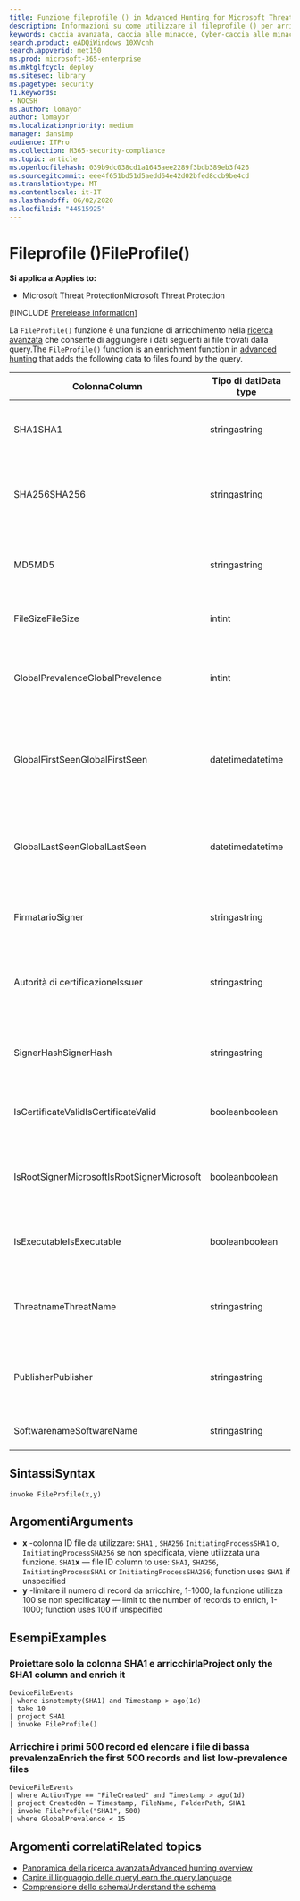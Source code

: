```yaml
---
title: Funzione fileprofile () in Advanced Hunting for Microsoft Threat Protection
description: Informazioni su come utilizzare il fileprofile () per arricchire i dati dei file nei risultati della query di ricerca avanzata
keywords: caccia avanzata, caccia alle minacce, Cyber-caccia alle minacce, Microsoft Threat Protection, Microsoft 365, MTP, M365, ricerca, query, telemetria, riferimento allo schema, kusto, fileprofile, profilo file, funzione, arricchimento
search.product: eADQiWindows 10XVcnh
search.appverid: met150
ms.prod: microsoft-365-enterprise
ms.mktglfcycl: deploy
ms.sitesec: library
ms.pagetype: security
f1.keywords:
- NOCSH
ms.author: lomayor
author: lomayor
ms.localizationpriority: medium
manager: dansimp
audience: ITPro
ms.collection: M365-security-compliance
ms.topic: article
ms.openlocfilehash: 039b9dc038cd1a1645aee2289f3bdb389eb3f426
ms.sourcegitcommit: eee4f651bd51d5aedd64e42d02bfed8ccb9be4cd
ms.translationtype: MT
ms.contentlocale: it-IT
ms.lasthandoff: 06/02/2020
ms.locfileid: "44515925"
---
```

# <a name="fileprofile"></a><span data-ttu-id="8dc30-104">Fileprofile ()</span><span class="sxs-lookup"><span data-stu-id="8dc30-104">FileProfile()</span></span>

<span data-ttu-id="8dc30-105">**Si applica a:**</span><span class="sxs-lookup"><span data-stu-id="8dc30-105">**Applies to:**</span></span>
- <span data-ttu-id="8dc30-106">Microsoft Threat Protection</span><span class="sxs-lookup"><span data-stu-id="8dc30-106">Microsoft Threat Protection</span></span>

[!INCLUDE [Prerelease information](../includes/prerelease.md)]

<span data-ttu-id="8dc30-107">La `FileProfile()` funzione è una funzione di arricchimento nella [ricerca avanzata](advanced-hunting-overview.md) che consente di aggiungere i dati seguenti ai file trovati dalla query.</span><span class="sxs-lookup"><span data-stu-id="8dc30-107">The `FileProfile()` function is an enrichment function in [advanced hunting](advanced-hunting-overview.md) that adds the following data to files found by the query.</span></span>

| <span data-ttu-id="8dc30-108">Colonna</span><span class="sxs-lookup"><span data-stu-id="8dc30-108">Column</span></span> | <span data-ttu-id="8dc30-109">Tipo di dati</span><span class="sxs-lookup"><span data-stu-id="8dc30-109">Data type</span></span> | <span data-ttu-id="8dc30-110">Descrizione</span><span class="sxs-lookup"><span data-stu-id="8dc30-110">Description</span></span> |
|------------|-------------|-------------|
| <span data-ttu-id="8dc30-111">SHA1</span><span class="sxs-lookup"><span data-stu-id="8dc30-111">SHA1</span></span> | <span data-ttu-id="8dc30-112">stringa</span><span class="sxs-lookup"><span data-stu-id="8dc30-112">string</span></span> | <span data-ttu-id="8dc30-113">SHA-1 del file a cui è stata applicata l'azione registrata</span><span class="sxs-lookup"><span data-stu-id="8dc30-113">SHA-1 of the file that the recorded action was applied to</span></span> |
| <span data-ttu-id="8dc30-114">SHA256</span><span class="sxs-lookup"><span data-stu-id="8dc30-114">SHA256</span></span> | <span data-ttu-id="8dc30-115">stringa</span><span class="sxs-lookup"><span data-stu-id="8dc30-115">string</span></span> | <span data-ttu-id="8dc30-116">SHA-256 del file a cui è stata applicata l'azione registrata</span><span class="sxs-lookup"><span data-stu-id="8dc30-116">SHA-256 of the file that the recorded action was applied to</span></span> |
| <span data-ttu-id="8dc30-117">MD5</span><span class="sxs-lookup"><span data-stu-id="8dc30-117">MD5</span></span> | <span data-ttu-id="8dc30-118">stringa</span><span class="sxs-lookup"><span data-stu-id="8dc30-118">string</span></span> | <span data-ttu-id="8dc30-119">Hash MD5 del file a cui è stata applicata l'azione registrata</span><span class="sxs-lookup"><span data-stu-id="8dc30-119">MD5 hash of the file that the recorded action was applied to</span></span> |
| <span data-ttu-id="8dc30-120">FileSize</span><span class="sxs-lookup"><span data-stu-id="8dc30-120">FileSize</span></span> | <span data-ttu-id="8dc30-121">int</span><span class="sxs-lookup"><span data-stu-id="8dc30-121">int</span></span> | <span data-ttu-id="8dc30-122">Dimensione del file in byte</span><span class="sxs-lookup"><span data-stu-id="8dc30-122">Size of the file in bytes</span></span> |
| <span data-ttu-id="8dc30-123">GlobalPrevalence</span><span class="sxs-lookup"><span data-stu-id="8dc30-123">GlobalPrevalence</span></span> | <span data-ttu-id="8dc30-124">int</span><span class="sxs-lookup"><span data-stu-id="8dc30-124">int</span></span> | <span data-ttu-id="8dc30-125">Numero di istanze dell'entità osservate da Microsoft a livello globale</span><span class="sxs-lookup"><span data-stu-id="8dc30-125">Number of instances of the entity observed by Microsoft globally</span></span> |
| <span data-ttu-id="8dc30-126">GlobalFirstSeen</span><span class="sxs-lookup"><span data-stu-id="8dc30-126">GlobalFirstSeen</span></span> | <span data-ttu-id="8dc30-127">datetime</span><span class="sxs-lookup"><span data-stu-id="8dc30-127">datetime</span></span> | <span data-ttu-id="8dc30-128">Data e ora in cui l'entità è stata osservata per la prima volta da Microsoft globalmente</span><span class="sxs-lookup"><span data-stu-id="8dc30-128">Date and time when the entity was first observed by Microsoft globally</span></span> |
| <span data-ttu-id="8dc30-129">GlobalLastSeen</span><span class="sxs-lookup"><span data-stu-id="8dc30-129">GlobalLastSeen</span></span> | <span data-ttu-id="8dc30-130">datetime</span><span class="sxs-lookup"><span data-stu-id="8dc30-130">datetime</span></span> | <span data-ttu-id="8dc30-131">Data e ora in cui l'entità è stata osservata per l'ultima volta da Microsoft globalmente</span><span class="sxs-lookup"><span data-stu-id="8dc30-131">Date and time when the entity was last observed by Microsoft globally</span></span> |
| <span data-ttu-id="8dc30-132">Firmatario</span><span class="sxs-lookup"><span data-stu-id="8dc30-132">Signer</span></span> | <span data-ttu-id="8dc30-133">stringa</span><span class="sxs-lookup"><span data-stu-id="8dc30-133">string</span></span> | <span data-ttu-id="8dc30-134">Informazioni sul firmatario del file</span><span class="sxs-lookup"><span data-stu-id="8dc30-134">Information about the signer of the file</span></span> |
| <span data-ttu-id="8dc30-135">Autorità di certificazione</span><span class="sxs-lookup"><span data-stu-id="8dc30-135">Issuer</span></span> | <span data-ttu-id="8dc30-136">stringa</span><span class="sxs-lookup"><span data-stu-id="8dc30-136">string</span></span> | <span data-ttu-id="8dc30-137">Informazioni sull'autorità di certificazione (CA) di emissione</span><span class="sxs-lookup"><span data-stu-id="8dc30-137">Information about the issuing certificate authority (CA)</span></span> |
| <span data-ttu-id="8dc30-138">SignerHash</span><span class="sxs-lookup"><span data-stu-id="8dc30-138">SignerHash</span></span> | <span data-ttu-id="8dc30-139">stringa</span><span class="sxs-lookup"><span data-stu-id="8dc30-139">string</span></span> | <span data-ttu-id="8dc30-140">Valore hash univoco che identifica il firmatario</span><span class="sxs-lookup"><span data-stu-id="8dc30-140">Unique hash value identifying the signer</span></span> |
| <span data-ttu-id="8dc30-141">IsCertificateValid</span><span class="sxs-lookup"><span data-stu-id="8dc30-141">IsCertificateValid</span></span> | <span data-ttu-id="8dc30-142">boolean</span><span class="sxs-lookup"><span data-stu-id="8dc30-142">boolean</span></span> | <span data-ttu-id="8dc30-143">Se il certificato utilizzato per firmare il file è valido</span><span class="sxs-lookup"><span data-stu-id="8dc30-143">Whether the certificate used to sign the file is valid</span></span> |
| <span data-ttu-id="8dc30-144">IsRootSignerMicrosoft</span><span class="sxs-lookup"><span data-stu-id="8dc30-144">IsRootSignerMicrosoft</span></span> | <span data-ttu-id="8dc30-145">boolean</span><span class="sxs-lookup"><span data-stu-id="8dc30-145">boolean</span></span> | <span data-ttu-id="8dc30-146">Indica se il firmatario del certificato radice è Microsoft</span><span class="sxs-lookup"><span data-stu-id="8dc30-146">Indicates whether the signer of the root certificate is Microsoft</span></span> |
| <span data-ttu-id="8dc30-147">IsExecutable</span><span class="sxs-lookup"><span data-stu-id="8dc30-147">IsExecutable</span></span> | <span data-ttu-id="8dc30-148">boolean</span><span class="sxs-lookup"><span data-stu-id="8dc30-148">boolean</span></span> | <span data-ttu-id="8dc30-149">Se il file è un file eseguibile (PE) portatile</span><span class="sxs-lookup"><span data-stu-id="8dc30-149">Whether the file is a Portable Executable (PE) file</span></span> |
| <span data-ttu-id="8dc30-150">Threatname</span><span class="sxs-lookup"><span data-stu-id="8dc30-150">ThreatName</span></span> | <span data-ttu-id="8dc30-151">stringa</span><span class="sxs-lookup"><span data-stu-id="8dc30-151">string</span></span> | <span data-ttu-id="8dc30-152">Nome del rilevamento per qualsiasi malware o altre minacce trovate</span><span class="sxs-lookup"><span data-stu-id="8dc30-152">Detection name for any malware or other threats found</span></span> |
| <span data-ttu-id="8dc30-153">Publisher</span><span class="sxs-lookup"><span data-stu-id="8dc30-153">Publisher</span></span> | <span data-ttu-id="8dc30-154">stringa</span><span class="sxs-lookup"><span data-stu-id="8dc30-154">string</span></span> | <span data-ttu-id="8dc30-155">Nome dell'organizzazione che ha pubblicato il file</span><span class="sxs-lookup"><span data-stu-id="8dc30-155">Name of the organization that published the file</span></span> |
| <span data-ttu-id="8dc30-156">Softwarename</span><span class="sxs-lookup"><span data-stu-id="8dc30-156">SoftwareName</span></span> | <span data-ttu-id="8dc30-157">stringa</span><span class="sxs-lookup"><span data-stu-id="8dc30-157">string</span></span> | <span data-ttu-id="8dc30-158">Nome del prodotto software</span><span class="sxs-lookup"><span data-stu-id="8dc30-158">Name of the software product</span></span> |

## <a name="syntax"></a><span data-ttu-id="8dc30-159">Sintassi</span><span class="sxs-lookup"><span data-stu-id="8dc30-159">Syntax</span></span>

```kusto
invoke FileProfile(x,y)
```

## <a name="arguments"></a><span data-ttu-id="8dc30-160">Argomenti</span><span class="sxs-lookup"><span data-stu-id="8dc30-160">Arguments</span></span>

- <span data-ttu-id="8dc30-161">**x** -colonna ID file da utilizzare: `SHA1` , `SHA256` `InitiatingProcessSHA1` o, `InitiatingProcessSHA256` se non specificata, viene utilizzata una funzione. `SHA1`</span><span class="sxs-lookup"><span data-stu-id="8dc30-161">**x** — file ID column to use: `SHA1`, `SHA256`, `InitiatingProcessSHA1` or `InitiatingProcessSHA256`; function uses `SHA1` if unspecified</span></span>
- <span data-ttu-id="8dc30-162">**y** -limitare il numero di record da arricchire, 1-1000; la funzione utilizza 100 se non specificata</span><span class="sxs-lookup"><span data-stu-id="8dc30-162">**y** — limit to the number of records to enrich, 1-1000; function uses 100 if unspecified</span></span>

## <a name="examples"></a><span data-ttu-id="8dc30-163">Esempi</span><span class="sxs-lookup"><span data-stu-id="8dc30-163">Examples</span></span>

### <a name="project-only-the-sha1-column-and-enrich-it"></a><span data-ttu-id="8dc30-164">Proiettare solo la colonna SHA1 e arricchirla</span><span class="sxs-lookup"><span data-stu-id="8dc30-164">Project only the SHA1 column and enrich it</span></span>

```kusto
DeviceFileEvents
| where isnotempty(SHA1) and Timestamp > ago(1d)
| take 10
| project SHA1
| invoke FileProfile()
```

### <a name="enrich-the-first-500-records-and-list-low-prevalence-files"></a><span data-ttu-id="8dc30-165">Arricchire i primi 500 record ed elencare i file di bassa prevalenza</span><span class="sxs-lookup"><span data-stu-id="8dc30-165">Enrich the first 500 records and list low-prevalence files</span></span>

```kusto
DeviceFileEvents
| where ActionType == "FileCreated" and Timestamp > ago(1d)
| project CreatedOn = Timestamp, FileName, FolderPath, SHA1
| invoke FileProfile("SHA1", 500) 
| where GlobalPrevalence < 15
```

## <a name="related-topics"></a><span data-ttu-id="8dc30-166">Argomenti correlati</span><span class="sxs-lookup"><span data-stu-id="8dc30-166">Related topics</span></span>
- [<span data-ttu-id="8dc30-167">Panoramica della ricerca avanzata</span><span class="sxs-lookup"><span data-stu-id="8dc30-167">Advanced hunting overview</span></span>](advanced-hunting-overview.md)
- [<span data-ttu-id="8dc30-168">Capire il linguaggio delle query</span><span class="sxs-lookup"><span data-stu-id="8dc30-168">Learn the query language</span></span>](advanced-hunting-query-language.md)
- [<span data-ttu-id="8dc30-169">Comprensione dello schema</span><span class="sxs-lookup"><span data-stu-id="8dc30-169">Understand the schema</span></span>](advanced-hunting-schema-tables.md)